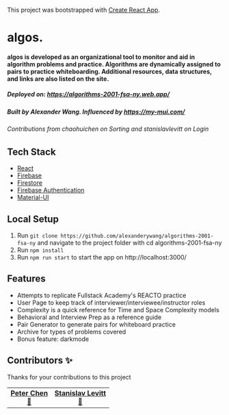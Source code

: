This project was bootstrapped with [Create React App](https://github.com/facebook/create-react-app).

# algos.

#### algos is developed as an organizational tool to monitor and aid in algorithm problems and practice. Algorithms are dynamically assigned to pairs to practice whiteboarding. Additional resources, data structures, and links are also listed on the site.   
##### Deployed on: https://algorithms-2001-fsa-ny.web.app/
##### Built by Alexander Wang. Influenced by https://my-mui.com/
###### Contributions from chaohuichen on Sorting and stanislavlevitt on Login

## Tech Stack
- [React](https://facebook.github.io/react/)
- [Firebase](https://firebase.google.com/)
- [Firestore](https://firebase.google.com/docs/firestore)
- [Firebase Authentication](https://firebase.google.com/docs/auth)
- [Material-UI](https://material-ui.com/)

## Local Setup

1. Run `git clone https://github.com/alexanderywang/algorithms-2001-fsa-ny` and navigate to the project folder with cd algorithms-2001-fsa-ny
2. Run `npm install`
3. Run `npm run start` to start the app on http://localhost:3000/

## Features
- Attempts to replicate Fullstack Academy's REACTO practice 
- User Page to keep track of interviewer/interviewee/instructor roles
- Complexity is a quick reference for Time and Space Complexity models
- Behavioral and Interview Prep as a reference guide
- Pair Generator to generate pairs for whiteboard practice
- Archive for types of problems covered
- Bonus feature: darkmode

## Contributors ✨

Thanks for your contributions to this project

<!-- ALL-CONTRIBUTORS-LIST:START - Do not remove or modify this section -->
<!-- prettier-ignore-start -->
<!-- markdownlint-disable -->
<table>
  <tr>
    <td align="center"><a target="_blank" href="https://www.chaohuichen.com/"><b>Peter Chen</b></a><br /> <a href="https://github.com/alexanderywang/algorithms-2001-fsa-ny/commits?author=chaohuichen" title="Documentation">📖</a> </td>
     <td align="center"><a target="_blank" href="https://github.com/stanislavlevitt"><b>Stanislav Levitt
</b></a><br /> <a href="https://github.com/alexanderywang/algorithms-2001-fsa-ny/commits?author=stanislavlevitt" title="Documentation">📖</a> </td>
</td>
   
  </tr>
</table>
